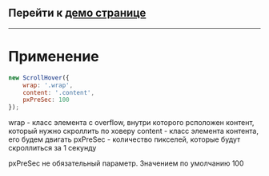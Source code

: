 ## Перейти к **[демо странице](https://neyasbltb88.github.io/scroll-hover/app/)**

***

# Применение

```js
new ScrollHover({
    wrap: '.wrap',
    content: '.content',
    pxPreSec: 100
});
```

wrap - класс элемента с overflow, внутри которого рсположен контент, который нужно скроллить по ховеру
content - класс элемента контента, его будем двигать
pxPreSec - количество пикселей, которые будут скроллиться за 1 секунду

pxPreSec не обязательный параметр. Значением по умолчанию 100